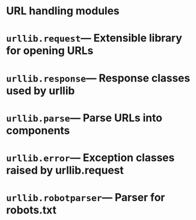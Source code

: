 # URL handling modules

# `urllib.request`— Extensible library for opening URLs

# `urllib.response`— Response classes used by urllib

# `urllib.parse`— Parse URLs into components

# `urllib.error`— Exception classes raised by urllib.request

# `urllib.robotparser`— Parser for robots.txt

